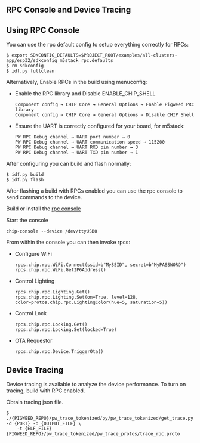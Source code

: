 ## RPC Console and Device Tracing

## Using RPC Console

You can use the rpc default config to setup everything correctly for RPCs:

```
$ export SDKCONFIG_DEFAULTS=$PROJECT_ROOT/examples/all-clusters-app/esp32/sdkconfig_m5stack_rpc.defaults
$ rm sdkconfig
$ idf.py fullclean
```

Alternatively, Enable RPCs in the build using menuconfig:

-   Enable the RPC library and Disable ENABLE_CHIP_SHELL

    ```
    Component config → CHIP Core → General Options → Enable Pigweed PRC library
    Component config → CHIP Core → General Options → Disable CHIP Shell
    ```

-   Ensure the UART is correctly configured for your board, for m5stack:

    ```
    PW RPC Debug channel → UART port number → 0
    PW RPC Debug channel → UART communication speed → 115200
    PW RPC Debug channel → UART RXD pin number → 3
    PW RPC Debug channel → UART TXD pin number → 1
    ```

After configuring you can build and flash normally:

```
$ idf.py build
$ idf.py flash
```

After flashing a build with RPCs enabled you can use the rpc console to send
commands to the device.

Build or install the
[rpc console](../../../examples/common/pigweed/rpc_console/README.md)

Start the console

```
chip-console --device /dev/ttyUSB0
```

From within the console you can then invoke rpcs:

-   Configure WiFi

    ```
    rpcs.chip.rpc.WiFi.Connect(ssid=b"MySSID", secret=b"MyPASSWORD")
    rpcs.chip.rpc.WiFi.GetIP6Address()
    ```

-   Control Lighting

    ```
    rpcs.chip.rpc.Lighting.Get()
    rpcs.chip.rpc.Lighting.Set(on=True, level=128, color=protos.chip.rpc.LightingColor(hue=5, saturation=5))
    ```

-   Control Lock

    ```
    rpcs.chip.rpc.Locking.Get()
    rpcs.chip.rpc.Locking.Set(locked=True)
    ```

-   OTA Requestor

    ```
    rpcs.chip.rpc.Device.TriggerOta()
    ```

## Device Tracing

Device tracing is available to analyze the device performance. To turn on
tracing, build with RPC enabled.

Obtain tracing json file.

```
$ ./{PIGWEED_REPO}/pw_trace_tokenized/py/pw_trace_tokenized/get_trace.py -d {PORT} -o {OUTPUT_FILE} \
    -t {ELF_FILE} {PIGWEED_REPO}/pw_trace_tokenized/pw_trace_protos/trace_rpc.proto
```
